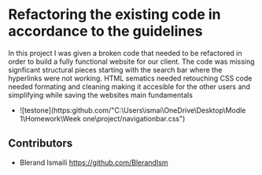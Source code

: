 # Refactoring the existing code in accordance to the guidelines

In this project I was given a broken code that needed to be refactored in order to build a fully functional website for our client. 
The code was missing signficant structural pieces starting with the search bar where the hyperlinks were not working. 
HTML sematics needed retouching
CSS code needed formating and cleaning making it accesible for the other users and simplifying while saving the websites main fundamentals

- ![testone](https:github.com/"C:\Users\ismai\OneDrive\Desktop\Modle 1\Homework\Week one\project/navigationbar.css")
## Contributors 
- Blerand Ismaili <https://github.com/BlerandIsm>
